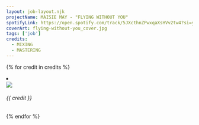 ```yaml
---
layout: job-layout.njk
projectName: MAISIE MAY - "FLYING WITHOUT YOU"
spotifyLink: https://open.spotify.com/track/5JXcthnZPwxqaXsHVv2tw4?si=yAPdu6-1RvefpJT36_D8Og
coverArt: flying-without-you_cover.jpg
tags: ['job']
credits:
  - MIXING
  - MASTERING
---
```


{% for credit in credits %}
<li>
  <div class="list-wrapper">
    <img class="heart" src="images/heart.svg">
    <h6>{{ credit }}</h6>
  </div>
</li>
{% endfor %}
